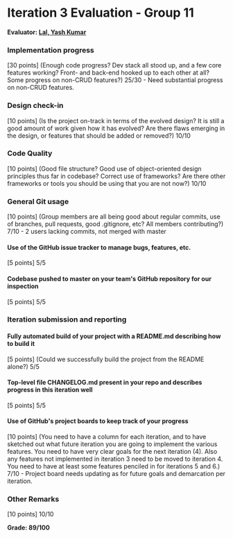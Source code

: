# Iteration 3 Evaluation - Group 11

**Evaluator: [Lal, Yash Kumar](mailto:yash@jhu.edu)**

### Implementation progress
[30 points] 
(Enough code progress?  Dev stack all stood up, and a few core features working?  Front- and back-end hooked up to each other at all?  Some progress on non-CRUD features?)
25/30 - Need substantial progress on non-CRUD features.

### Design check-in
[10 points]
(Is the project on-track in terms of the evolved design?  It is still a good amount of work given how it has evolved?  Are there flaws emerging in the design, or features that should be added or removed?)
10/10

### Code Quality
[10 points]
(Good file structure?  Good use of object-oriented design principles thus far in codebase?  Correct use of frameworks?  Are there other frameworks or tools you should be using that you are not now?)
10/10

### General Git usage
[10 points]
(Group members are all being good about regular commits, use of branches, pull requests, good .gitignore, etc?  All members contributing?)
7/10 - 2 users lacking commits, not merged with master

#### Use of the GitHub issue tracker to manage bugs, features, etc.
[5 points]
5/5

#### Codebase pushed to master on your team's GitHub repository for our inspection
[5 points]
5/5

### Iteration submission and reporting

#### Fully automated build of your project with a README.md describing how to build it
[5 points]
(Could we successfully build the project from the README alone?)
5/5

#### Top-level file CHANGELOG.md present in your repo and describes progress in this iteration well
[5 points]
5/5

#### Use of GitHub's project boards to keep track of your progress
[10 points]
(You need to have a column for each iteration, and to have sketched out what future iteration you are going to implement the various features.  You need to have very clear goals for the next iteration (4).  Also any features not implemented in iteration 3 need to be moved to iteration 4.  You need to have at least some features penciled in for iterations 5 and 6.)
7/10 - Project board needs updating as for future goals and demarcation per iteration.

### Other Remarks
[10 points]
10/10

**Grade: 89/100**

